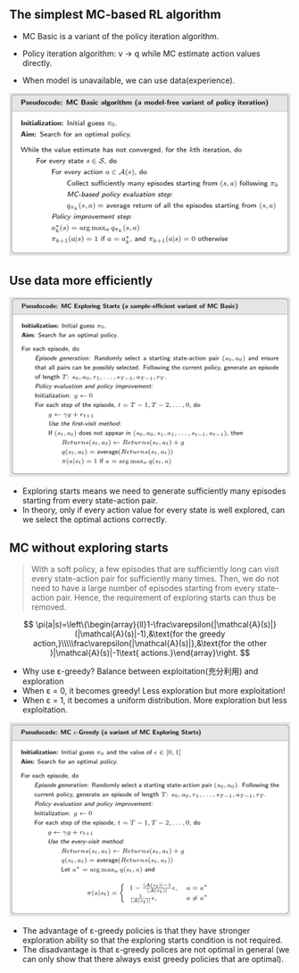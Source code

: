 ## The simplest MC-based RL algorithm

- MC Basic is a variant of the policy iteration algorithm.
- Policy iteration algorithm: v -> q while MC estimate action values directly.

-  When model is unavailable, we can use data(experience).

![image-20231215150812341](.static/image-20231215150812341.png)

## Use data more efficiently

![image-20231215164043776](.static/image-20231215164043776.png)

- Exploring starts means we need to generate sufficiently many episodes starting from every state-action pair.
- In theory, only if every action value for every state is well explored, can we select the optimal actions correctly.

## MC without exploring starts

> With a soft policy, a few episodes that are sufficiently long can visit every state-action pair for sufficiently many times. Then, we do not need to have a large number of episodes starting from every state-action pair. Hence, the requirement of exploring starts can thus be removed.

$$
\pi(a|s)=\left\{\begin{array}{ll}1-\frac\varepsilon{|\mathcal{A}(s)|}(|\mathcal{A}(s)|-1),&\text{for the greedy action,}\\\\\frac\varepsilon{|\mathcal{A}(s)|},&\text{for the other }|\mathcal{A}(s)|-1\text{ actions.}\end{array}\right.
$$

- Why use ε-greedy? Balance between exploitation(充分利用) and exploration
- When ε = 0, it becomes greedy! Less exploration but more
exploitation!
- When ε = 1, it becomes a uniform distribution. More exploration
but less exploitation.

![image-20231215201857003](.static/image-20231215201857003.png)

- The advantage of ε-greedy policies is that they have stronger exploration ability so that the exploring starts condition is not required.
- The disadvantage is that ε-greedy polices are not optimal in general (we can only show that there always exist greedy policies that are optimal).
